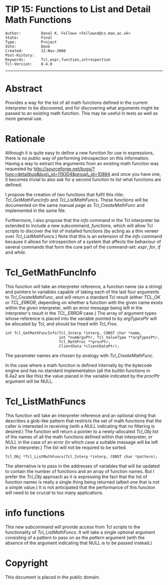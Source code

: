 # TIP 15: Functions to List and Detail Math Functions
	Author:         Donal K. Fellows <fellowsd@cs.man.ac.uk>
	State:          Final
	Type:           Project
	Vote:           Done
	Created:        22-Nov-2000
	Post-History:   
	Keywords:       Tcl,expr,function,introspection
	Tcl-Version:    8.4.0
-----

# Abstract

Provides a way for the list of all math functions defined in the
current interpreter to be discovered, and for discovering what
arguments might be passed to an existing math function.  This may be
useful in tests as well as more general use.

# Rationale

Although it is quite easy to define a new function for use in
expressions, there is no public way of performing introspection on
this information.  Having a way to extract the arguments from an
existing math function was requested by
<http://sourceforge.net/bugs/?func=detailbug&bug\_id=119304&group\_id=10894>
and once you have one, it becomes trivial to also ask for a second
function to list what functions are defined.

I propose the creation of two functions that fulfil this rôle;
_Tcl\_GetMathFuncInfo_ and _Tcl\_ListMathFuncs_.  These functions
will be documented on the same manual page as _Tcl\_CreateMathFunc_
and implemented in the same file.

Furthermore, I also propose that the _info_ command in the Tcl
interpreter be extended to include a new subcommand, _functions_,
which will allow Tcl scripts to discover the list of installed
functions \(by acting as a thin veneer over _Tcl\_ListMathFuncs_.\)
Note that this is an extension of the _info_ command because it
allows for introspection of a system that affects the behaviour of
several commands that form the core part of the command-set: _expr_,
_for_, _if_ and _while_.

# Tcl\_GetMathFuncInfo

This function will take an interpreter reference, a function name \(as
a string\) and pointers to variables capable of taking each of the last
four arguments to _Tcl\_CreateMathFunc_, and will return a standard
Tcl result \(either _TCL\_OK_ or _TCL\_ERROR_, depending on whether a
function with the given name exists within the given interpreter, with
an error message being left in the interpreter's result in the
_TCL\_ERROR_ case.\)  The array of argument types whose reference is
placed into the variable pointed to by _argTypesPtr_ will be
allocated by Tcl, and should be freed with _Tcl\_Free_.

	int Tcl_GetMathFuncInfo(Tcl_Interp *interp, CONST char *name,
	                        int *numArgsPtr, Tcl_ValueType **argTypesPtr,
	                        Tcl_MathProc **procPtr,
	                        ClientData *clientDataPtr);

The parameter names are chosen by analogy with _Tcl\_CreateMathFunc_.

In the case where a math function is defined internally by the bytecode
engine and has no standard implementation \(all the builtin functions in
8.4a2 are like this\) the value placed in the variable indicated by the
_procPtr_ argument will be NULL.

# Tcl\_ListMathFuncs

This function will take an interpreter reference and an optional
string that describes a glob-like pattern that restricts the set of
math functions that the caller is interested in receiving \(with a
_NULL_ indicating that no filtering is desired.\)  The function will
return a pointer to a newly-allocated _Tcl\_Obj_ list of the names of
all the math functions defined within that interpreter, or _NULL_ in
the case of an error \(in which case a suitable message will be left in
the interpreter.\)  The list will not be required to be sorted.

	Tcl_Obj *Tcl_ListMathFuncs(Tcl_Interp *interp, CONST char *pattern);

The alternative is to pass in the addresses of variables that will be
updated to contain the number of functions and an array of function
names.  But I prefer the _Tcl\_Obj_ approach as it is expressing the
fact that the list of function names is really a single thing being
returned \(albeit one that is not a simple value.\)  It is not
anticipated that the performance of this function will need to be
crucial to too many applications.

# info functions

This new subcommand will provide access from Tcl scripts to the
functionality of _Tcl\_ListMathFuncs_.  It will take a single optional
argument consisting of a pattern to pass on as the _pattern_ argument
\(with the absence of the argument indicating that NULL is to be passed
instead.\)

# Copyright

This document is placed in the public domain.

